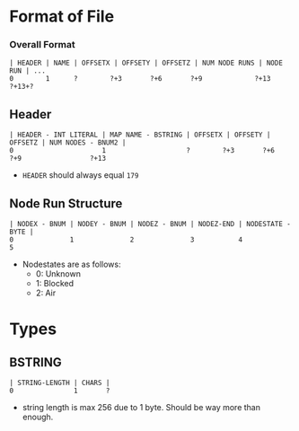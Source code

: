 # Format of File
### Overall Format
```
| HEADER | NAME | OFFSETX | OFFSETY | OFFSETZ | NUM NODE RUNS | NODE RUN | ...
0        1      ?        ?+3       ?+6       ?+9             ?+13      ?+13+?
```

## Header
```
| HEADER - INT LITERAL | MAP NAME - BSTRING | OFFSETX | OFFSETY | OFFSETZ | NUM NODES - BNUM2 |
0                      1                    ?        ?+3       ?+6       ?+9                 ?+13
```
* `HEADER` should always equal `179`

## Node Run Structure
```
| NODEX - BNUM | NODEY - BNUM | NODEZ - BNUM | NODEZ-END | NODESTATE - BYTE |
0              1              2              3           4                  5
```
* Nodestates are as follows:
  * 0: Unknown
  * 1: Blocked
  * 2: Air

# Types

## BSTRING
```
| STRING-LENGTH | CHARS |
0               1       ?
```
* string length is max 256 due to 1 byte. Should be way more than enough.
